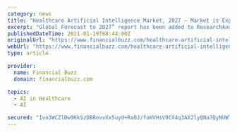 ```yaml
---
category: news
title: "Healthcare Artificial Intelligence Market, 2027 – Market is Expected to Grow at a CAGR of 41.4% – ResearchAndMarkets.com"
excerpt: "Global Forecast to 2027” report has been added to ResearchAndMarkets.com’s offering. The global healthcare artificial intelligence (AI) market is expected to grow at a CAGR of 41.4% from 2020 to 2027 to reach $51."
publishedDateTime: 2021-01-19T08:44:00Z
originalUrl: "https://www.financialbuzz.com/healthcare-artificial-intelligence-market-2027-market-is-expected-to-grow-at-a-cagr-of-41-4-researchandmarkets-com/"
webUrl: "https://www.financialbuzz.com/healthcare-artificial-intelligence-market-2027-market-is-expected-to-grow-at-a-cagr-of-41-4-researchandmarkets-com/"
type: article

provider:
  name: Financial Buzz
  domain: financialbuzz.com

topics:
  - AI in Healthcare
  - AI

secured: "Ivo3WCZlDw9KkSzDB8ovvXx5uyd+Ra0J/foHVHsV9CX4q3AX2lyQNa7QyNUWTaNt1+Qg+3BUsJ8uMrVtlk+yhhnkLnwKVbAlygysj05OMUBaf1tV+MpOw6JPaSS0mdL1rxYevJXe2ZuGuLJqco7RsJ2huHrHpu9UNVkt2j0ch8TDnkJFU/4d3Cpd8ucVI8z70cXFRbhBRhifVhOA3Cx7DMI5zUxkYBt87Bqzbb3smDubnzayzC+dGJOVTXwvRF6ASQfKTY7Q4N9NQ383c+3RJ1f+OVPRvizpaS5Yirjtg2MRbXo6sqTXcLRRHyTkoeM4lz6/QDpOFaUMGBICRKVZq0ptZaJ8ZUSyYBpUU+45xls=;nsosGhNofLmZ9cw0A+mAzA=="
---
```


